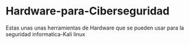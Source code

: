 # Hardware-para-Ciberseguridad
Estas unas unas herramientas de Hardware que se pueden usar para la seguridad informatica-Kali linux
